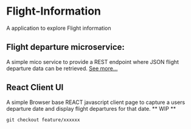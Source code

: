 # Flight-Information
A application to explore Flight information

## Flight departure microservice:
A simple mico service to provide a REST endpoint where JSON flight departure data can be retrieved. [See more...](FlightService)

## React Client UI
A simple Browser base REACT javascript client page to capture a users departure date and display flight departures for that date.  ** WIP ** 
```
git checkout feature/xxxxxx
```
